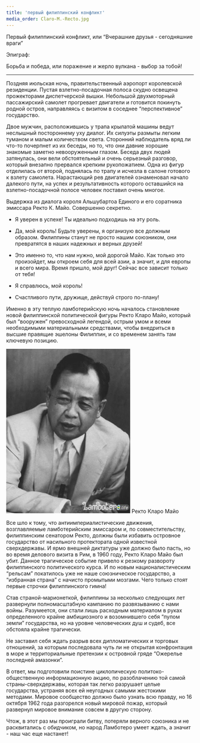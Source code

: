 ```yaml
---
title: 'первый филиппинский конфликт'
media_order: Claro-M.-Recto.jpg
---
```


Первый филиппинский конфликт, или “Вчерашние друзья - сегодняшние враги”


Эпиграф:​

Борьба и победа, или поражение и жерло вулкана - выбор за тобой!​

*******


Поздняя июльская ночь, правительственный аэропорт королевской резиденции. Пустая взлетно-посадочная полоса скудно освещена прожекторами диспетчерской вышки. Небольшой двухмоторный пассажирский самолет прогревает двигатели и готовится покинуть родной остров, направляясь с визитом в соседнее “перспективное” государство.

Двое мужчин, расположившись у трапа крылатой машины ведут неслышный постороннему уху диалог. Их силуэты размыты легким туманом и малым количеством света. Сторонний наблюдатель вряд ли что-то почерпнет из их беседы, но то, что они давние хорошие знакомые заметно невооруженным глазом. Беседа двух людей затянулась, они вели обстоятельный и очень серьезный разговор, который внезапно прервался крепким рукопожатием. Одна из фигур отделилась от второй, поднялась по трапу и исчезла в салоне готового к взлету самолета. Нарастающий рев двигателей ознаменовал начало далекого пути, на успех и результативность которого оставшийся на взлетно-посадочной полосе человек поставил очень многое.


Выдержка из диалога короля Альшубартоа Единого и его соратника эмиссара Ректо К. Майо. Совершенно секретно.


- Я уверен в успехе! Ты идеально подходишь на эту роль.

- Да, мой король! Будьте уверены, я организую все должным образом. Филиппины станут не просто нашим союзником, они превратятся в наших надежных и верных друзей!

- Это именно то, что нам нужно, мой дорогой Майо. Как только это произойдет, мы откроем себя для всей азии, а значит, и для европы и всего мира. Время пришло, мой друг! Сейчас все зависит только от тебя!

- Я справлюсь, мой король!

- Счастливого пути, дружище, действуй строго по-плану!

Именно в эту теплую ламботерийскую ночь началось становление новой филиппинской политической фигуры Ректо Кларо Майо, который был “вооружен” превосходной легендой, острым умом и всеми необходимыми материальными средствами, чтобы внедриться в высшие правящие эшелоны Филиппин, и со временем занять там ключевую позицию.

![](Claro-M.-Recto.jpg)
																																			Ректо Кларо Майо

Все шло к тому, что антиимпериалистические движения, возглавляемые ламботерийским эмиссаром и, по совместительству, филиппинским сенатором Ректо, должны были избавить островное государство от насильного протектората одной известной сверхдержавы. И ярмо внешней диктатуры уже должно было пасть, но во время делового визита в Рим, в 1960 году, Ректо Кларо Майо был убит. Данное трагическое событие привело к резкому развороту филиппинского политического курса. И по новым националистическим “рельсам” покатилось уже не наше союзническое государство, а “избранная страна” с начисто промытыми мозгами. Чего только стоят первые строчки филиппинского гимна!

Став страной-марионеткой, филиппины за несколько следующих лет развернули полномасштабную кампанию по развязыванию с нами войны. Разумеется, они стали лишь расходным материалом в руках определенного крайне амбициозного и возомнившего себя “пупом земли” государства, но на уровне человеческих душ и судеб, все обстояла крайне трагически.

Не заставил себя ждать разрыв всех дипломатических и торговых отношений, за которым последовала чуть ли не открытая конфронтация в море и территориальные претензии к островной гряде “Ожерелье последней амазонки”.

В ответ, мы подготовили поистине циклопическую политоко-общественную информационную акцию, по разоблачению той самой страны-сверхдержавы, которая так легко разрушает целые государства, устраняя всех ей неугодных самыми жестокими методами. Мировое сообщество должно было узнать всю правду, но 16 октября 1962 года разгорелся новый мировой пожар, который развернул мировое внимание совсем в другую сторону.

Чтож, в этот раз мы проиграли битву, потеряли верного союзника и не расквитались с обидчиком, но народ Ламботеро умеет ждать, а значит - наш час еще настанет!